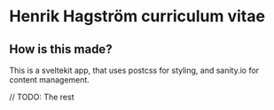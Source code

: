 # Henrik Hagström curriculum vitae


## How is this made?

This is a sveltekit app, that uses postcss for styling, and sanity.io for content management.

// TODO: The rest
